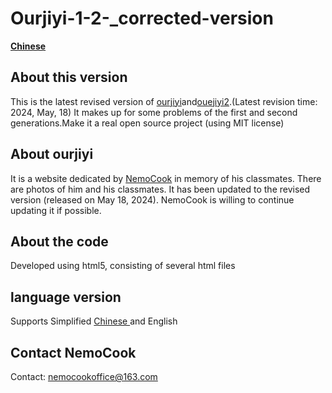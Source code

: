 # Ourjiyi-1-2-_corrected-version
 **[Chinese](https://github.com/SuSheng13T/Ourjiyi-1-2-_corrected-version/blob/main/ZH.md)**
## About this version

This is the latest revised version of  [ourjiyi](https://github.com/SuSheng13T/ourjiyi)and[ouejiyi2](https://github.com/SuSheng13T/ourjiyi2).(Latest revision time: 2024, May, 18) It makes up for some problems of the first and second generations.Make it a real open source project (using MIT license)

## About ourjiyi

It is a website dedicated by [NemoCook](https://github.com/SuSheng13T) in memory of his classmates. There are photos of him and his classmates. It has been updated to the revised version (released on May 18, 2024). NemoCook is willing to continue updating it if possible.

## About the code

Developed using html5, consisting of several html files 

## language version
Supports Simplified [Chinese ](https://github.com/SuSheng13T/Ourjiyi-1-2-_corrected-version/blob/main/ZH.md) and English

## Contact NemoCook

Contact: nemocookoffice@163.com
